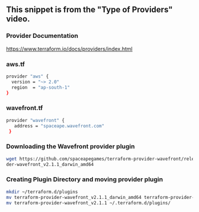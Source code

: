 ## This snippet is from the "Type of Providers" video.

### Provider Documentation

https://www.terraform.io/docs/providers/index.html

### aws.tf

```sh
provider "aws" {
  version = "~> 2.0"
  region  = "ap-south-1"
}
```

### wavefront.tf
```sh
provider "wavefront" {
   address = "spaceape.wavefront.com"
 }
```
### Downloading the Wavefront provider plugin

```sh
wget https://github.com/spaceapegames/terraform-provider-wavefront/releases/download/v2.1.1/terraform-provi
der-wavefront_v2.1.1_darwin_amd64
```

### Creating Plugin Directory and moving provider plugin

```sh
mkdir ~/terraform.d/plugins
mv terraform-provider-wavefront_v2.1.1_darwin_amd64 terraform-provider-wavefront_v2.1.1
mv terraform-provider-wavefront_v2.1.1 ~/.terraform.d/plugins/
```
